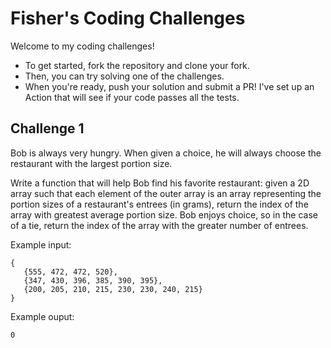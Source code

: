 # Fisher's Coding Challenges

Welcome to my coding challenges!
- To get started, fork the repository and clone your fork.
- Then, you can try solving one of the challenges.
- When you're ready, push your solution and submit a PR!
I've set up an Action that will see if your code passes all the tests.

## Challenge 1
Bob is always very hungry.
When given a choice,
he will always choose the restaurant with the largest portion size.

Write a function that will help Bob find his favorite restaurant:
given a 2D array such that each element of the outer array is
an array representing the portion sizes of a restaurant's entrees (in grams),
return the index of the array with greatest average portion size.
Bob enjoys choice, so in the case of a tie,
return the index of the array with the greater number of entrees.

Example input:
```
{
   {555, 472, 472, 520},
   {347, 430, 396, 385, 390, 395},
   {200, 205, 210, 215, 230, 230, 240, 215}
}
```

Example ouput:
```
0
```
